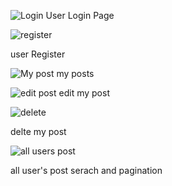 ![Login](https://github.com/user-attachments/assets/f9672e05-4cb4-4603-b7f1-85a13fc9e1b5)
User Login Page

![register](https://github.com/user-attachments/assets/53394d02-8ebd-445a-89ea-745b8e310d6b)

user Register

![My post](https://github.com/user-attachments/assets/ceb251f3-ec8a-4cdc-bd4c-9f3953ce1419)
my posts

![edit post](https://github.com/user-attachments/assets/73fa2558-29aa-40b8-a875-c2215d2de5f5)
edit my post

![delete](https://github.com/user-attachments/assets/6fbc2cd7-c41d-41a2-90f8-89715c3c0f65)

delte my post

![all users post](https://github.com/user-attachments/assets/6931c270-750f-476e-9ed5-86ca3ab6f010)

all user's post serach and pagination






